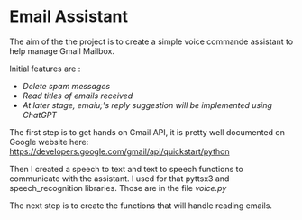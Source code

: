 # Email Assistant

The aim of the the project is to create a simple voice commande assistant to help manage Gmail Mailbox.

Initial features are :
- *Delete spam messages* 
- *Read titles of emails received*
- *At later stage, emaiu;'s reply suggestion will be implemented using ChatGPT*

The first step is to get hands on Gmail API, it is pretty well documented on Google website here: https://developers.google.com/gmail/api/quickstart/python

Then I created a speech to text and text to speech functions to communicate with the assistant.
I used for that pyttsx3 and speech_recognition libraries. Those are in the file *voice.py*

The next step is to create the functions that will handle reading emails.